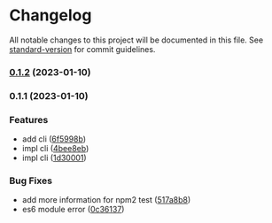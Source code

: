 # Changelog

All notable changes to this project will be documented in this file. See [standard-version](https://github.com/conventional-changelog/standard-version) for commit guidelines.

### [0.1.2](https://github.com/duiyuan/dxnrm/compare/v0.1.1...v0.1.2) (2023-01-10)

### 0.1.1 (2023-01-10)


### Features

* add cli ([6f5998b](https://github.com/duiyuan/dxnrm/commit/6f5998b955af1c76bfaae170f02ec3311f52e119))
* impl cli ([4bee8eb](https://github.com/duiyuan/dxnrm/commit/4bee8eb182b8355bded0c03103788e133e81c0fa))
* impl cli ([1d30001](https://github.com/duiyuan/dxnrm/commit/1d3000173c44922d886802264b1267470d24cb85))


### Bug Fixes

* add more information for npm2 test ([517a8b8](https://github.com/duiyuan/dxnrm/commit/517a8b8fcdfec74407cbd7f10423f692803e32be))
* es6 module error ([0c36137](https://github.com/duiyuan/dxnrm/commit/0c36137661d05a0d7a212a0673512525fe5fb24a))
